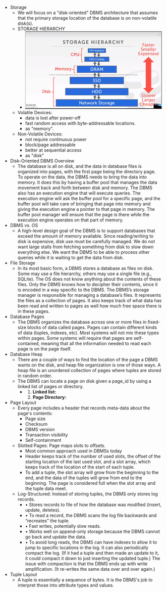 - Storage
	- We will focus on a "disk-oriented" DBMS architecture that assumes that the primary storage location of the database is on non-volatile disk(s).
	- STORAGE HIERARCHY
		- ![image.png](../assets/image_1671963021631_0.png)
	- Volatile Devices:
		- data is lost after power-off
		- fast random access with byte-addressable locations.
		- as "memory".
	- Non-Volatile Devices:
		- not require continuous power
		- block/page addressable
		- better at sequential access
		- as "disk"
- Disk-Oriented DBMS Overview
	- The database is all on disk, and the data in database files is organized into pages, with the first page being the directory page. To operate on the data, the DBMS needs to bring the data into memory. It does this by having a buffer pool that manages the data movement back and forth between disk and memory. The DBMS also has an execution engine that will execute queries. The execution engine will ask the buffer pool for a specific page, and the buffer pool will take care of bringing that page into memory and giving the execution engine a pointer to that page in memory. The buffer pool manager will ensure that the page is there while the execution engine operates on that part of memory.
- DBMS vs. OS
	- A high-level design goal of the DBMS is to support databases that exceed the amount of memory available. Since reading/writing to disk is expensive, disk use must be carefully managed. We do not want large stalls from fetching something from disk to slow down everything else. We want the DBMS to be able to process
	  other queries while it is waiting to get the data from disk.
- File Storage
	- In its most basic form, a DBMS stores a database as files on disk. Some may use a file hierarchy, others may use a single file (e.g., SQLite). The OS does not know anything about the contents of these files. Only the DBMS knows how to decipher their contents, since it is encoded in a way specific to the DBMS. The DBMS’s storage manager is responsible for managing a database’s files. It represents the files as a collection of pages. It also keeps track of what data has been read and written to pages as well how much
	  free space there is in these pages.
- Database Pages
	- The DBMS organizes the database across one or more files in fixed-size blocks of data called pages. Pages can contain different kinds of data (tuples, indexes, etc). Most systems will not mix these types within pages. Some systems will require that pages are self-contained, meaning that all the information needed to
	  read each page is on the page itself.
- Database Heap
	- There are a couple of ways to find the location of the page a DBMS wants on the disk, and heap file organization is one of those ways. A heap file is an unordered collection of pages where tuples are stored in
	  random order.
	- The DBMS can locate a page on disk given a page_id by using a linked list of pages or directory.
		- 1. **Linked list:**
		  2. **Page Directory:**
- Page Layout
	- Every page includes a header that records meta-data about the page's contents:
		- Page size
		- Checksum
		- DBMS version
		- Transaction visibility
		- Self-containment
	- Slotted Pages: Page maps slots to offsets.
		- Most common approach used in DBMSs today
		- Header keeps track of the number of used slots, the offset of the starting location of the last used slot, and a slot array, which keeps track of the location of the start of each tuple.
		- To add a tuple, the slot array will grow from the beginning to the end, and the data of the tuples will grow from end to the beginning. The page is considered full when the slot array and the tuple data
		  meet.
	- Log-Structured: Instead of storing tuples, the DBMS only stores log records.
		- • Stores records to file of how the database was modified (insert, update, deletes).
		- • To read a record, the DBMS scans the log file backwards and “recreates” the tuple.
		- • Fast writes, potentially slow reads.
		- • Works well on append-only storage because the DBMS cannot go back and update the data.
		- • To avoid long reads, the DBMS can have indexes to allow it to jump to specific locations in the log. It can also periodically compact the log. (If it had a tuple and then made an update to it, it could compact it down to just inserting the updated tuple.) The issue with compaction is that the DBMS ends up with
		  write amplification. (It re-writes the same data over and over again.)
- Tuple Layout
	- A tuple is essentially a sequence of bytes. It is the DBMS's job to interpret those into attribute types and values.